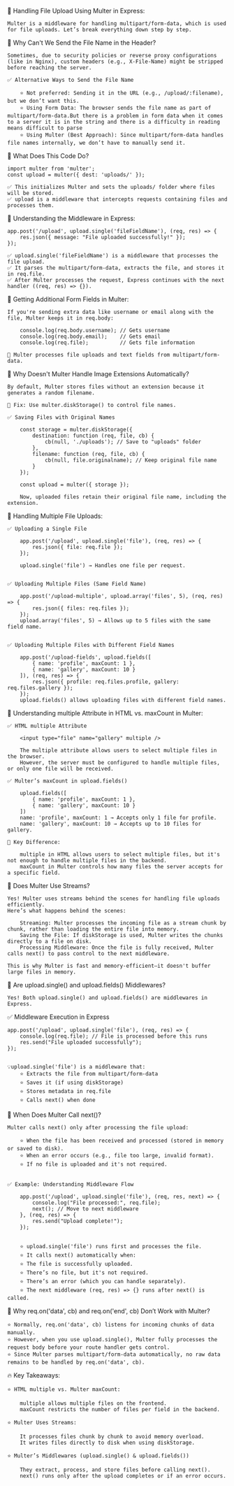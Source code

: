 📌 Handling File Upload Using Multer in Express:

    Multer is a middleware for handling multipart/form-data, which is used for file uploads. Let’s break everything down step by step.


🔹 Why Can't We Send the File Name in the Header?

    Sometimes, due to security policies or reverse proxy configurations (like in Nginx), custom headers (e.g., X-File-Name) might be stripped before reaching the server.

    ✅ Alternative Ways to Send the File Name

        ⭐ Not preferred: Sending it in the URL (e.g., /upload/:filename), but we don’t want this.
        ⭐ Using Form Data: The browser sends the file name as part of multipart/form-data.But there is a problem in form data when it comes to a server it is in the string and there is a difficulty in reading means difficult to parse 
        ⭐ Using Multer (Best Approach): Since multipart/form-data handles file names internally, we don’t have to manually send it.


🔹 What Does This Code Do?

    import multer from 'multer';
    const upload = multer({ dest: 'uploads/' });

    ✅ This initializes Multer and sets the uploads/ folder where files will be stored.
    ✅ upload is a middleware that intercepts requests containing files and processes them.


🔹 Understanding the Middleware in Express:

    app.post('/upload', upload.single('fileFieldName'), (req, res) => {
        res.json({ message: "File uploaded successfully!" });
    });

    ✅ upload.single('fileFieldName') is a middleware that processes the file upload.
    ✅ It parses the multipart/form-data, extracts the file, and stores it in req.file.
    ✅ After Multer processes the request, Express continues with the next handler ((req, res) => {}).


🔹 Getting Additional Form Fields in Multer:

    If you're sending extra data like username or email along with the file, Multer keeps it in req.body:

        console.log(req.body.username); // Gets username
        console.log(req.body.email);    // Gets email
        console.log(req.file);          // Gets file information

    📌 Multer processes file uploads and text fields from multipart/form-data.


🔹 Why Doesn't Multer Handle Image Extensions Automatically?

    By default, Multer stores files without an extension because it generates a random filename.

    📌 Fix: Use multer.diskStorage() to control file names.

    ✅ Saving Files with Original Names

        const storage = multer.diskStorage({
            destination: function (req, file, cb) {
                cb(null, './uploads'); // Save to "uploads" folder
            },
            filename: function (req, file, cb) {
                cb(null, file.originalname); // Keep original file name
            }
        });

        const upload = multer({ storage });

        Now, uploaded files retain their original file name, including the extension.


🔹 Handling Multiple File Uploads:

    ✅ Uploading a Single File

        app.post('/upload', upload.single('file'), (req, res) => {
            res.json({ file: req.file });
        });

        upload.single('file') → Handles one file per request.


    ✅ Uploading Multiple Files (Same Field Name)

        app.post('/upload-multiple', upload.array('files', 5), (req, res) => {
            res.json({ files: req.files });
        });
        upload.array('files', 5) → Allows up to 5 files with the same field name.


    ✅ Uploading Multiple Files with Different Field Names

        app.post('/upload-fields', upload.fields([
            { name: 'profile', maxCount: 1 }, 
            { name: 'gallery', maxCount: 10 }
        ]), (req, res) => {
            res.json({ profile: req.files.profile, gallery: req.files.gallery });
        });
        upload.fields() allows uploading files with different field names.



📌 Understanding multiple Attribute in HTML vs. maxCount in Multer:

    ✅ HTML multiple Attribute

        <input type="file" name="gallery" multiple />

        The multiple attribute allows users to select multiple files in the browser.
        However, the server must be configured to handle multiple files, or only one file will be received.

    ✅ Multer’s maxCount in upload.fields()

        upload.fields([
            { name: 'profile', maxCount: 1 }, 
            { name: 'gallery', maxCount: 10 }
        ])
        name: 'profile', maxCount: 1 → Accepts only 1 file for profile.
        name: 'gallery', maxCount: 10 → Accepts up to 10 files for gallery.

    🚀 Key Difference:

        multiple in HTML allows users to select multiple files, but it's not enough to handle multiple files in the backend.
        maxCount in Multer controls how many files the server accepts for a specific field.


🔹 Does Multer Use Streams?
    
    Yes! Multer uses streams behind the scenes for handling file uploads efficiently.
    Here’s what happens behind the scenes:

        Streaming: Multer processes the incoming file as a stream chunk by chunk, rather than loading the entire file into memory.
        Saving the File: If diskStorage is used, Multer writes the chunks directly to a file on disk.
        Processing Middleware: Once the file is fully received, Multer calls next() to pass control to the next middleware.

    This is why Multer is fast and memory-efficient—it doesn't buffer large files in memory.


🔹 Are upload.single() and upload.fields() Middlewares?

    Yes! Both upload.single() and upload.fields() are middlewares in Express.

✅ Middleware Execution in Express

    app.post('/upload', upload.single('file'), (req, res) => {
        console.log(req.file); // File is processed before this runs
        res.send("File uploaded successfully");
    });


    💡upload.single('file') is a middleware that:
        ⭐ Extracts the file from multipart/form-data
        ⭐ Saves it (if using diskStorage)
        ⭐ Stores metadata in req.file
        ⭐ Calls next() when done


🔹 When Does Multer Call next()?

    Multer calls next() only after processing the file upload:

        ⭐ When the file has been received and processed (stored in memory or saved to disk).
        ⭐ When an error occurs (e.g., file too large, invalid format).
        ⭐ If no file is uploaded and it's not required.


    ✅ Example: Understanding Middleware Flow

        app.post('/upload', upload.single('file'), (req, res, next) => {
            console.log("File processed:", req.file);
            next(); // Move to next middleware
        }, (req, res) => {
            res.send("Upload complete!");
        });


        ⭐ upload.single('file') runs first and processes the file.
        ⭐ It calls next() automatically when:
        ⭐ The file is successfully uploaded.
        ⭐ There’s no file, but it's not required.
        ⭐ There’s an error (which you can handle separately).
        ⭐ The next middleware (req, res) => {} runs after next() is called.


🔹 Why req.on('data', cb) and req.on('end', cb) Don’t Work with Multer?

    ⭐ Normally, req.on('data', cb) listens for incoming chunks of data manually.
    ⭐ However, when you use upload.single(), Multer fully processes the request body before your route handler gets control.
    ⭐ Since Multer parses multipart/form-data automatically, no raw data remains to be handled by req.on('data', cb).


🔥 Key Takeaways:

    ⭐ HTML multiple vs. Multer maxCount:

        multiple allows multiple files on the frontend.
        maxCount restricts the number of files per field in the backend.

    ⭐ Multer Uses Streams:

        It processes files chunk by chunk to avoid memory overload.
        It writes files directly to disk when using diskStorage.

    ⭐ Multer’s Middlewares (upload.single() & upload.fields())

        They extract, process, and store files before calling next().
        next() runs only after the upload completes or if an error occurs.

